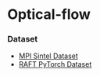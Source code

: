 # Optical-flow
### Dataset
- [MPI Sintel Dataset](https://www.kaggle.com/datasets/artemmmtry/mpi-sintel-dataset)
- [RAFT PyTorch Dataset](https://www.kaggle.com/datasets/daigohirooka/raft-pytorch)